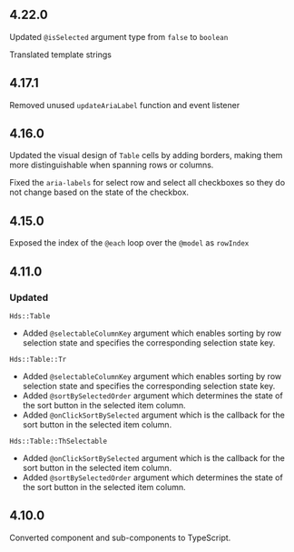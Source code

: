 ## 4.22.0

Updated `@isSelected` argument type from `false` to `boolean`

Translated template strings

## 4.17.1

Removed unused `updateAriaLabel` function and event listener

## 4.16.0

Updated the visual design of `Table` cells by adding borders, making them more distinguishable when spanning rows or columns.

Fixed the `aria-labels` for select row and select all checkboxes so they do not change based on the state of the checkbox.

## 4.15.0

Exposed the index of the `@each` loop over the `@model` as `rowIndex`

## 4.11.0

### Updated

`Hds::Table`

- Added `@selectableColumnKey` argument which enables sorting by row selection state and specifies the corresponding selection state key.

`Hds::Table::Tr`

- Added `@selectableColumnKey` argument which enables sorting by row selection state and specifies the corresponding selection state key.
- Added `@sortBySelectedOrder` argument which determines the state of the sort button in the selected item column.
- Added `@onClickSortBySelected` argument which is the callback for the sort button in the selected item column.

`Hds::Table::ThSelectable`

- Added `@onClickSortBySelected` argument which is the callback for the sort button in the selected item column.
- Added `@sortBySelectedOrder` argument which determines the state of the sort button in the selected item column.

## 4.10.0

Converted component and sub-components to TypeScript.

